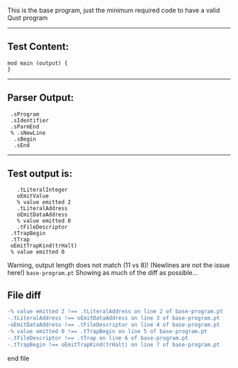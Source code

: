 This is the base program, just the minimum required code to have a valid Qust program

-------------------------


Test Content: 
-------------------------
```
mod main (output) {  
} 
```
------------------------


Parser Output: 
-------------------------
```
 .sProgram
 .sIdentifier
 .sParmEnd
 % .sNewLine
  .sBegin
  .sEnd

```
------------------------

Test output is: 
-------------------------
```
   .tLiteralInteger
   oEmitValue
   % value emitted 2
   .tLiteralAddress
   oEmitDataAddress
   % value emitted 0
   .tFileDescriptor
 .tTrapBegin
 .tTrap
 oEmitTrapKind(trHalt)
 % value emitted 0

```


Warning, output length does not match (11 vs 8)!  (Newlines are not the issue here!) `base-program.pt`
Showing as much of the diff as possible...

File diff
-------------------------
```diff
-% value emitted 2 !== .tLiteralAddress on line 2 of base-program.pt
-.tLiteralAddress !== oEmitDataAddress on line 3 of base-program.pt
-oEmitDataAddress !== .tFileDescriptor on line 4 of base-program.pt
-% value emitted 0 !== .tTrapBegin on line 5 of base-program.pt
-.tFileDescriptor !== .tTrap on line 6 of base-program.pt
-.tTrapBegin !== oEmitTrapKind(trHalt) on line 7 of base-program.pt

```
end file
